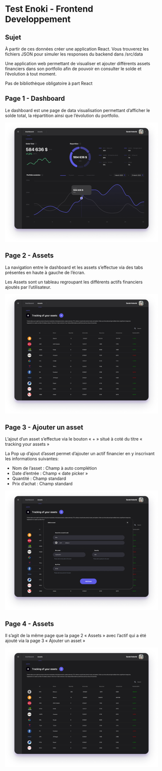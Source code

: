 # Test Enoki - Frontend Developpement

## Sujet

À partir de ces données créer une application React. 
Vous trouverez les fichiers JSON pour simuler les responses du backend dans /src/data

Une application web permettant de visualiser et ajouter différents assets financiers dans son portfolio afin de pouvoir en consulter le solde et l’évolution à tout moment.

Pas de bibliothèque obligatoire à part React


## Page 1 - Dashboard

Le dashboard est une page de data visualisation permettant d’afficher le solde total, la répartition ainsi que l’évolution du portfolio.

![Page 1 - Dashboard](public/page-1-dashboard.png)

## Page 2 - Assets

La navigation entre le dashboard  et les assets s’effectue via des tabs présentes en haute à gauche de l’écran.

Les Assets sont un tableau regroupant les différents actifs financiers ajoutés par l’utilisateur.

![Page 2 - Assets](public/page-2-assets.png)

## Page 3 - Ajouter un asset

L’ajout d’un asset s’effectue via le bouton « + » situé à coté du titre « tracking your assets »

La Pop up d’ajout d’asset permet d’ajouter un actif financier en y inscrivant les informations suivantes:

- Nom de l’asset : Champ à auto complétion
- Date d’entrée : Champ « date picker »
- Quantité : Champ standard
- Prix d’achat :  Champ standard

![Page 3 - Ajouter un asset](public/page-3-ajouter-un-asset.png)

## Page 4 - Assets

Il s’agit de la même page que la page 2 « Assets » avec l’actif qui a été ajouté via la page 3 « Ajouter un asset »

![Page 4 - Assets](public/page-4-avec-nouveau-asset.png)
